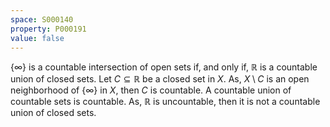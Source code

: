 ```yaml
---
space: S000140
property: P000191
value: false
---
```


$\{\infty\}$ is a countable intersection of open sets if, and only if, $\mathbb{R}$ is a countable union of closed sets. Let $C \subseteq \mathbb{R}$ be a closed set in $X$. As, $X \setminus C$ is an open neighborhood of $\{\infty\}$ in $X$, then $C$ is countable. A countable union of countable sets is countable. As, $\mathbb{R}$ is uncountable, then it is not a countable union of closed sets.